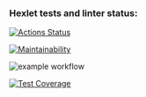 ### Hexlet tests and linter status:
[![Actions Status](https://github.com/BasilDean/php-project-lvl2/workflows/hexlet-check/badge.svg)](https://github.com/BasilDean/php-project-lvl2/actions)

[![Maintainability](https://api.codeclimate.com/v1/badges/293218dff54d007129e8/maintainability)](https://codeclimate.com/github/BasilDean/php-project-lvl2/maintainability)

![example workflow](https://github.com/BasilDean/php-project-lvl2/actions/workflows/workflow.yml/badge.svg)

[![Test Coverage](https://api.codeclimate.com/v1/badges/293218dff54d007129e8/test_coverage)](https://codeclimate.com/github/BasilDean/php-project-lvl2/test_coverage)